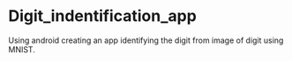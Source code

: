 # Digit_indentification_app
Using android creating an app identifying the digit from image of digit using MNIST.
